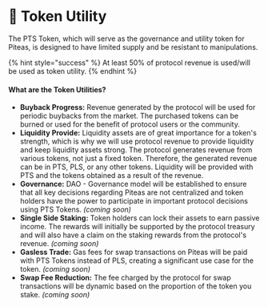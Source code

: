 # 🐇 Token Utility

The PTS Token, which will serve as the governance and utility token for Piteas, is designed to have limited supply and be resistant to manipulations.

{% hint style="success" %}
At least 50% of protocol revenue is used/will be used as token utility.
{% endhint %}

#### What are the Token Utilities?

* **Buyback Progress:** Revenue generated by the protocol will be used for periodic buybacks from the market. The purchased tokens can be burned or used for the benefit of protocol users or the community.
* **Liquidity Provide:** Liquidity assets are of great importance for a token's strength, which is why we will use protocol revenue to provide liquidity and keep liquidity assets strong. The protocol generates revenue from various tokens, not just a fixed token. Therefore, the generated revenue can be in PTS, PLS, or any other tokens. Liquidity will be provided with PTS and the tokens obtained as a result of the revenue.
* **Governance:** DAO - Governance model will be established to ensure that all key decisions regarding Piteas are not centralized and token holders have the power to participate in important protocol decisions using PTS Tokens. _(coming soon)_
* **Single Side Staking:** Token holders can lock their assets to earn passive income. The rewards will initially be supported by the protocol treasury and will also have a claim on the staking rewards from the protocol's revenue. _(coming soon)_
* **Gasless Trade:** Gas fees for swap transactions on Piteas will be paid with PTS Tokens instead of PLS, creating a significant use case for the token. _(coming soon)_
* **Swap Fee Reduction:** The fee charged by the protocol for swap transactions will be dynamic based on the proportion of the token you stake. _(coming soon)_
